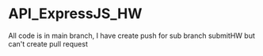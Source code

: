 # API_ExpressJS_HW

All code is in main branch, I have create push for sub branch submitHW but can't create pull request
